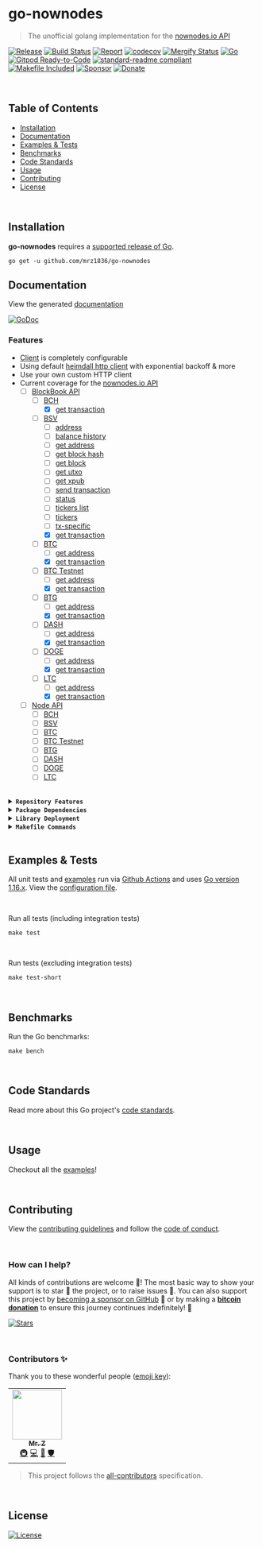 # go-nownodes
> The unofficial golang implementation for the [nownodes.io API](https://nownodes.io)

[![Release](https://img.shields.io/github/release-pre/mrz1836/go-nownodes.svg?logo=github&style=flat&v=2)](https://github.com/mrz1836/go-nownodes/releases)
[![Build Status](https://img.shields.io/github/workflow/status/mrz1836/go-nownodes/run-go-tests?logo=github&v=2)](https://github.com/mrz1836/go-nownodes/actions)
[![Report](https://goreportcard.com/badge/github.com/mrz1836/go-nownodes?style=flat&v=2)](https://goreportcard.com/report/github.com/mrz1836/go-nownodes)
[![codecov](https://codecov.io/gh/mrz1836/go-nownodes/branch/master/graph/badge.svg?v=2)](https://codecov.io/gh/mrz1836/go-nownodes)
[![Mergify Status](https://img.shields.io/endpoint.svg?url=https://gh.mergify.io/badges/mrz1836/go-nownodes&style=flat&v=2)](https://mergify.io)
[![Go](https://img.shields.io/github/go-mod/go-version/mrz1836/go-nownodes?v=2)](https://golang.org/)
<br>
[![Gitpod Ready-to-Code](https://img.shields.io/badge/Gitpod-ready--to--code-blue?logo=gitpod)](https://gitpod.io/#https://github.com/mrz1836/go-nownodes)
[![standard-readme compliant](https://img.shields.io/badge/readme%20style-standard-brightgreen.svg?style=flat)](https://github.com/RichardLitt/standard-readme)
[![Makefile Included](https://img.shields.io/badge/Makefile-Supported%20-brightgreen?=flat&logo=probot)](Makefile)
[![Sponsor](https://img.shields.io/badge/sponsor-mrz1836-181717.svg?logo=github&style=flat&v=2)](https://github.com/sponsors/mrz1836)
[![Donate](https://img.shields.io/badge/donate-bitcoin-ff9900.svg?logo=bitcoin&style=flat&v=2)](https://gobitcoinsv.com/#sponsor?utm_source=github&utm_medium=sponsor-link&utm_campaign=go-nownodes&utm_term=go-nownodes&utm_content=go-nownodes)

<br/>

## Table of Contents
- [Installation](#installation)
- [Documentation](#documentation)
- [Examples & Tests](#examples--tests)
- [Benchmarks](#benchmarks)
- [Code Standards](#code-standards)
- [Usage](#usage)
- [Contributing](#contributing)
- [License](#license)

<br/>

## Installation

**go-nownodes** requires a [supported release of Go](https://golang.org/doc/devel/release.html#policy).
```shell script
go get -u github.com/mrz1836/go-nownodes
```

## Documentation
View the generated [documentation](https://pkg.go.dev/github.com/mrz1836/go-nownodes)

[![GoDoc](https://godoc.org/github.com/mrz1836/go-nownodes?status.svg&style=flat&v=2)](https://pkg.go.dev/github.com/mrz1836/go-nownodes)

### Features
- [Client](client.go) is completely configurable
- Using default [heimdall http client](https://github.com/gojek/heimdall) with exponential backoff & more
- Use your own custom HTTP client
- Current coverage for the [nownodes.io API](https://documenter.getpostman.com/view/13630829/TVmFkLwy)
    - [ ] [BlockBook API](https://documenter.getpostman.com/view/13630829/TVmFkLwy#4399ad95-6e52-4718-af61-3eb168029ddd)
      - [ ] [BCH](https://documenter.getpostman.com/view/13630829/TVmFkLwy#879a2e0b-06f3-44df-ac89-c21877337fb8)
        - [x] [get transaction](https://documenter.getpostman.com/view/13630829/TVmFkLwy#879a2e0b-06f3-44df-ac89-c21877337fb8)
      - [ ] [BSV](https://documenter.getpostman.com/view/13630829/TVmFkLwy#43441850-6177-4828-810e-78ac19e717d4)
        - [ ] [address](https://documenter.getpostman.com/view/13630829/TVmFkLwy#43441850-6177-4828-810e-78ac19e717d4)
        - [ ] [balance history](https://documenter.getpostman.com/view/13630829/TVmFkLwy#43441850-6177-4828-810e-78ac19e717d4)
        - [ ] [get address](https://documenter.getpostman.com/view/13630829/TVmFkLwy#43441850-6177-4828-810e-78ac19e717d4)
        - [ ] [get block hash](https://documenter.getpostman.com/view/13630829/TVmFkLwy#43441850-6177-4828-810e-78ac19e717d4)
        - [ ] [get block](https://documenter.getpostman.com/view/13630829/TVmFkLwy#43441850-6177-4828-810e-78ac19e717d4)
        - [ ] [get utxo](https://documenter.getpostman.com/view/13630829/TVmFkLwy#43441850-6177-4828-810e-78ac19e717d4)
        - [ ] [get xpub](https://documenter.getpostman.com/view/13630829/TVmFkLwy#43441850-6177-4828-810e-78ac19e717d4)
        - [ ] [send transaction](https://documenter.getpostman.com/view/13630829/TVmFkLwy#43441850-6177-4828-810e-78ac19e717d4)
        - [ ] [status](https://documenter.getpostman.com/view/13630829/TVmFkLwy#43441850-6177-4828-810e-78ac19e717d4)
        - [ ] [tickers list](https://documenter.getpostman.com/view/13630829/TVmFkLwy#43441850-6177-4828-810e-78ac19e717d4)
        - [ ] [tickers](https://documenter.getpostman.com/view/13630829/TVmFkLwy#43441850-6177-4828-810e-78ac19e717d4)
        - [ ] [tx-specific](https://documenter.getpostman.com/view/13630829/TVmFkLwy#43441850-6177-4828-810e-78ac19e717d4)
        - [x] [get transaction](https://documenter.getpostman.com/view/13630829/TVmFkLwy#43441850-6177-4828-810e-78ac19e717d4)
      - [ ] [BTC](https://documenter.getpostman.com/view/13630829/TVmFkLwy#53f3a035-507d-47c1-81c2-f0dea88dacb9)
        - [ ] [get address](https://documenter.getpostman.com/view/13630829/TVmFkLwy#53f3a035-507d-47c1-81c2-f0dea88dacb9)
        - [x] [get transaction](https://documenter.getpostman.com/view/13630829/TVmFkLwy#53f3a035-507d-47c1-81c2-f0dea88dacb9)
      - [ ] [BTC Testnet](https://documenter.getpostman.com/view/13630829/TVmFkLwy#c6635ae9-aeca-4386-8c43-e4272aebf210)
        - [ ] [get address](https://documenter.getpostman.com/view/13630829/TVmFkLwy#c6635ae9-aeca-4386-8c43-e4272aebf210)
        - [x] [get transaction](https://documenter.getpostman.com/view/13630829/TVmFkLwy#c6635ae9-aeca-4386-8c43-e4272aebf210)
      - [ ] [BTG](https://documenter.getpostman.com/view/13630829/TVmFkLwy#2aae38ed-5e3c-45cc-8a26-6233eb864592)
        - [ ] [get address](https://documenter.getpostman.com/view/13630829/TVmFkLwy#2aae38ed-5e3c-45cc-8a26-6233eb864592)
        - [x] [get transaction](https://documenter.getpostman.com/view/13630829/TVmFkLwy#2aae38ed-5e3c-45cc-8a26-6233eb864592)
      - [ ] [DASH](https://documenter.getpostman.com/view/13630829/TVmFkLwy#a3e67064-d108-4787-8d37-34ce924706b1)
        - [ ] [get address](https://documenter.getpostman.com/view/13630829/TVmFkLwy#a3e67064-d108-4787-8d37-34ce924706b1)
        - [x] [get transaction](https://documenter.getpostman.com/view/13630829/TVmFkLwy#a3e67064-d108-4787-8d37-34ce924706b1)
      - [ ] [DOGE](https://documenter.getpostman.com/view/13630829/TVmFkLwy#780cd932-bcf1-4cbd-93d2-ea3d8dc6fccf)
        - [ ] [get address](https://documenter.getpostman.com/view/13630829/TVmFkLwy#780cd932-bcf1-4cbd-93d2-ea3d8dc6fccf)
        - [x] [get transaction](https://documenter.getpostman.com/view/13630829/TVmFkLwy#780cd932-bcf1-4cbd-93d2-ea3d8dc6fccf)
      - [ ] [LTC](https://documenter.getpostman.com/view/13630829/TVmFkLwy#21871776-39dd-44d2-9ca0-768487abb866)
        - [ ] [get address](https://documenter.getpostman.com/view/13630829/TVmFkLwy#21871776-39dd-44d2-9ca0-768487abb866)
        - [x] [get transaction](https://documenter.getpostman.com/view/13630829/TVmFkLwy#21871776-39dd-44d2-9ca0-768487abb866)
    - [ ] [Node API](https://documenter.getpostman.com/view/13630829/TVmFkLwy#0009132c-1d48-4c03-a891-fe57630776a4)
      - [ ] [BCH](https://documenter.getpostman.com/view/13630829/TVmFkLwy#879a2e0b-06f3-44df-ac89-c21877337fb8)
      - [ ] [BSV](https://documenter.getpostman.com/view/13630829/TVmFkLwy#e8c70486-7699-4570-b6e1-ab37ce3699b0)
      - [ ] [BTC](https://documenter.getpostman.com/view/13630829/TVmFkLwy#0c530825-c261-488a-9792-722b6107322e)
      - [ ] [BTC Testnet](https://documenter.getpostman.com/view/13630829/TVmFkLwy#c6635ae9-aeca-4386-8c43-e4272aebf210)
      - [ ] [BTG](https://documenter.getpostman.com/view/13630829/TVmFkLwy#2aae38ed-5e3c-45cc-8a26-6233eb864592)
      - [ ] [DASH](https://documenter.getpostman.com/view/13630829/TVmFkLwy#a3e67064-d108-4787-8d37-34ce924706b1)
      - [ ] [DOGE](https://documenter.getpostman.com/view/13630829/TVmFkLwy#780cd932-bcf1-4cbd-93d2-ea3d8dc6fccf)
      - [ ] [LTC](https://documenter.getpostman.com/view/13630829/TVmFkLwy#21871776-39dd-44d2-9ca0-768487abb866)

<br/>

<details>
<summary><strong><code>Repository Features</code></strong></summary>
<br/>

This repository was created using [MrZ's `go-template`](https://github.com/mrz1836/go-template#about)

#### Built-in Features
- Continuous integration via [GitHub Actions](https://github.com/features/actions)
- Build automation via [Make](https://www.gnu.org/software/make)
- Dependency management using [Go Modules](https://github.com/golang/go/wiki/Modules)
- Code formatting using [gofumpt](https://github.com/mvdan/gofumpt) and linting with [golangci-lint](https://github.com/golangci/golangci-lint) and [yamllint](https://yamllint.readthedocs.io/en/stable/index.html)
- Unit testing with [testify](https://github.com/stretchr/testify), [race detector](https://blog.golang.org/race-detector), code coverage [HTML report](https://blog.golang.org/cover) and [Codecov report](https://codecov.io/)
- Releasing using [GoReleaser](https://github.com/goreleaser/goreleaser) on [new Tag](https://git-scm.com/book/en/v2/Git-Basics-Tagging)
- Dependency scanning and updating thanks to [Dependabot](https://dependabot.com) and [Nancy](https://github.com/sonatype-nexus-community/nancy)
- Security code analysis using [CodeQL Action](https://docs.github.com/en/github/finding-security-vulnerabilities-and-errors-in-your-code/about-code-scanning)
- Automatic syndication to [pkg.go.dev](https://pkg.go.dev/) on every release
- Generic templates for [Issues and Pull Requests](https://docs.github.com/en/communities/using-templates-to-encourage-useful-issues-and-pull-requests/configuring-issue-templates-for-your-repository) in Github
- All standard Github files such as `LICENSE`, `CONTRIBUTING.md`, `CODE_OF_CONDUCT.md`, and `SECURITY.md`
- Code [ownership configuration](.github/CODEOWNERS) for Github
- All your ignore files for [vs-code](.editorconfig), [docker](.dockerignore) and [git](.gitignore)
- Automatic sync for [labels](.github/labels.yml) into Github using a pre-defined [configuration](.github/labels.yml)
- Built-in powerful merging rules using [Mergify](https://mergify.io/)
- Welcome [new contributors](.github/mergify.yml) on their first Pull-Request
- Follows the [standard-readme](https://github.com/RichardLitt/standard-readme/blob/master/spec.md) specification
- [Visual Studio Code](https://code.visualstudio.com) configuration with [Go](https://code.visualstudio.com/docs/languages/go)
- (Optional) [Slack](https://slack.com), [Discord](https://discord.com) or [Twitter](https://twitter.com) announcements on new Github Releases
- (Optional) Easily add [contributors](https://allcontributors.org/docs/en/bot/installation) in any Issue or Pull-Request

</details>

<details>
<summary><strong><code>Package Dependencies</code></strong></summary>
<br/>

- [stretchr/testify](https://github.com/stretchr/testify)
</details>

<details>
<summary><strong><code>Library Deployment</code></strong></summary>
<br/>

Releases are automatically created when you create a new [git tag](https://git-scm.com/book/en/v2/Git-Basics-Tagging)!

If you want to manually make releases, please install GoReleaser:

[goreleaser](https://github.com/goreleaser/goreleaser) for easy binary or library deployment to Github and can be installed:
- **using make:** `make install-releaser`
- **using brew:** `brew install goreleaser`

The [.goreleaser.yml](.goreleaser.yml) file is used to configure [goreleaser](https://github.com/goreleaser/goreleaser).

<br/>

### Automatic Releases on Tag Creation (recommended)
Automatic releases via [Github Actions](.github/workflows/release.yml) from creating a new tag:
```shell
make tag version=1.2.3
```

<br/>

### Manual Releases (optional)
Use `make release-snap` to create a snapshot version of the release, and finally `make release` to ship to production (manually).

<br/>

</details>

<details>
<summary><strong><code>Makefile Commands</code></strong></summary>
<br/>

View all `makefile` commands
```shell script
make help
```

List of all current commands:
```text
all                           Runs multiple commands
clean                         Remove previous builds and any cached data
clean-mods                    Remove all the Go mod cache
coverage                      Shows the test coverage
diff                          Show the git diff
generate                      Runs the go generate command in the base of the repo
godocs                        Sync the latest tag with GoDocs
help                          Show this help message
install                       Install the application
install-all-contributors      Installs all contributors locally
install-go                    Install the application (Using Native Go)
install-releaser              Install the GoReleaser application
lint                          Run the golangci-lint application (install if not found)
release                       Full production release (creates release in Github)
release                       Runs common.release then runs godocs
release-snap                  Test the full release (build binaries)
release-test                  Full production test release (everything except deploy)
replace-version               Replaces the version in HTML/JS (pre-deploy)
tag                           Generate a new tag and push (tag version=0.0.0)
tag-remove                    Remove a tag if found (tag-remove version=0.0.0)
tag-update                    Update an existing tag to current commit (tag-update version=0.0.0)
test                          Runs lint and ALL tests
test-ci                       Runs all tests via CI (exports coverage)
test-ci-no-race               Runs all tests via CI (no race) (exports coverage)
test-ci-short                 Runs unit tests via CI (exports coverage)
test-no-lint                  Runs just tests
test-short                    Runs vet, lint and tests (excludes integration tests)
test-unit                     Runs tests and outputs coverage
uninstall                     Uninstall the application (and remove files)
update-contributors           Regenerates the contributors html/list
update-linter                 Update the golangci-lint package (macOS only)
vet                           Run the Go vet application
```
</details>

<br/>

## Examples & Tests
All unit tests and [examples](examples) run via [Github Actions](https://github.com/mrz1836/go-nownodes/actions) and
uses [Go version 1.16.x](https://golang.org/doc/go1.16). View the [configuration file](.github/workflows/run-tests.yml).

<br/>

Run all tests (including integration tests)
```shell script
make test
```

<br/>

Run tests (excluding integration tests)
```shell script
make test-short
```

<br/>

## Benchmarks
Run the Go benchmarks:
```shell script
make bench
```

<br/>

## Code Standards
Read more about this Go project's [code standards](.github/CODE_STANDARDS.md).

<br/>

## Usage
Checkout all the [examples](examples)!

<br/>

## Contributing
View the [contributing guidelines](.github/CONTRIBUTING.md) and follow the [code of conduct](.github/CODE_OF_CONDUCT.md).

<br/>

### How can I help?
All kinds of contributions are welcome :raised_hands:!
The most basic way to show your support is to star :star2: the project, or to raise issues :speech_balloon:.
You can also support this project by [becoming a sponsor on GitHub](https://github.com/sponsors/mrz1836) :clap:
or by making a [**bitcoin donation**](https://gobitcoinsv.com/#sponsor?utm_source=github&utm_medium=sponsor-link&utm_campaign=go-nownodes&utm_term=go-nownodes&utm_content=go-nownodes) to ensure this journey continues indefinitely! :rocket:

[![Stars](https://img.shields.io/github/stars/mrz1836/go-nownodes?label=Please%20like%20us&style=social)](https://github.com/mrz1836/go-nownodes/stargazers)

<br/>

### Contributors ✨
Thank you to these wonderful people ([emoji key](https://allcontributors.org/docs/en/emoji-key)):

<!-- ALL-CONTRIBUTORS-LIST:START - Do not remove or modify this section -->
<!-- prettier-ignore-start -->
<!-- markdownlint-disable -->
<table>
  <tr>
    <td align="center"><a href="https://mrz1818.com"><img src="https://avatars.githubusercontent.com/u/3743002?v=4?s=100" width="100px;" alt=""/><br /><sub><b>Mr. Z</b></sub></a><br /><a href="#infra-mrz1836" title="Infrastructure (Hosting, Build-Tools, etc)">🚇</a> <a href="https://github.com/mrz1836/go-nownodes/commits?author=mrz1836" title="Code">💻</a> <a href="#maintenance-mrz1836" title="Maintenance">🚧</a> <a href="#security-mrz1836" title="Security">🛡️</a></td>
  </tr>
</table>

<!-- markdownlint-restore -->
<!-- prettier-ignore-end -->

<!-- ALL-CONTRIBUTORS-LIST:END -->

> This project follows the [all-contributors](https://github.com/all-contributors/all-contributors) specification.

<br/>

## License

[![License](https://img.shields.io/github/license/mrz1836/go-nownodes.svg?style=flat&v=2)](LICENSE)
